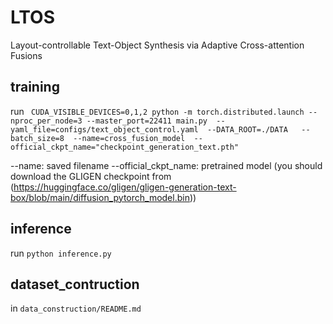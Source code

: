 # LTOS
Layout-controllable Text-Object Synthesis via Adaptive Cross-attention Fusions

## training

run `  CUDA_VISIBLE_DEVICES=0,1,2 python -m torch.distributed.launch --nproc_per_node=3 --master_port=22411 main.py  --yaml_file=configs/text_object_control.yaml  --DATA_ROOT=./DATA   --batch_size=8  --name=cross_fusion_model  --official_ckpt_name="checkpoint_generation_text.pth"  `

--name: saved filename
--official_ckpt_name:  pretrained model (you should download the GLIGEN checkpoint from (https://huggingface.co/gligen/gligen-generation-text-box/blob/main/diffusion_pytorch_model.bin))

## inference

run ` python inference.py  ` 


## dataset_contruction 
in `data_construction/README.md`